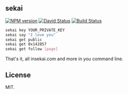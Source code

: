 ## sekai

[![NPM version](https://img.shields.io/npm/v/sekai.svg?style=flat)](https://www.npmjs.com/package/sekai)
[![David Status](https://david-dm.org/0x142857/sekai.svg)](https://david-dm.org/0x142857/sekai)
[![Build Status](https://travis-ci.org/0x142857/sekai.svg?branch=master)](https://travis-ci.org/0x142857/sekai)

```bash
sekai key YOUR_PRIVATE_KEY
sekai say "I love you"
sekai get public
sekai get 0x142857
sekai get follow [page]
```

That's it, all insekai.com and more in you command line.

## License

MIT.